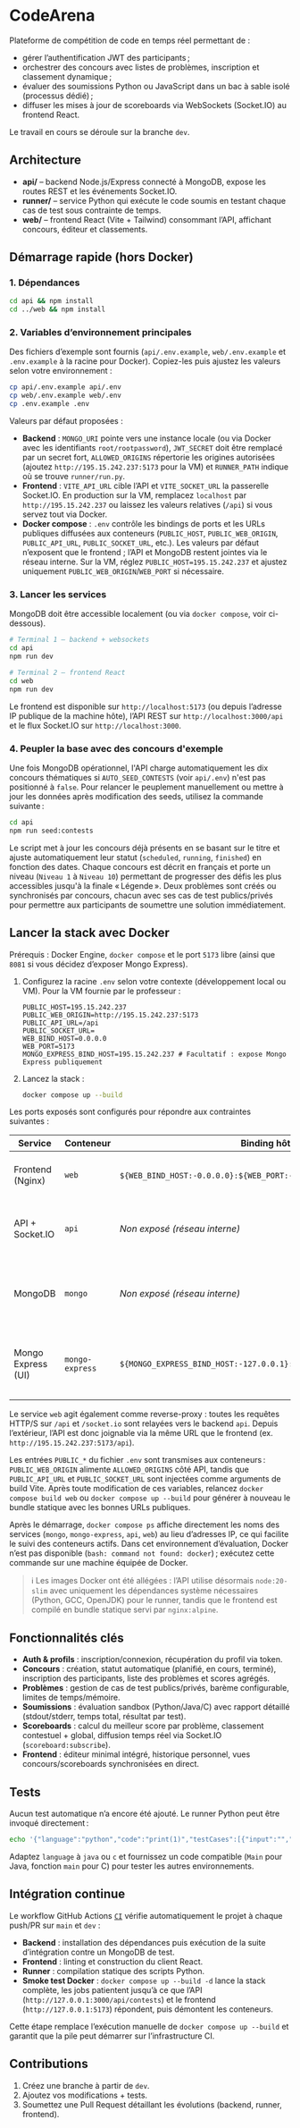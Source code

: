 # CodeArena

Plateforme de compétition de code en temps réel permettant de :

- gérer l’authentification JWT des participants ;
- orchestrer des concours avec listes de problèmes, inscription et classement dynamique ;
- évaluer des soumissions Python ou JavaScript dans un bac à sable isolé (processus dédié) ;
- diffuser les mises à jour de scoreboards via WebSockets (Socket.IO) au frontend React.

Le travail en cours se déroule sur la branche `dev`.

## Architecture

- **api/** – backend Node.js/Express connecté à MongoDB, expose les routes REST et les événements Socket.IO.
- **runner/** – service Python qui exécute le code soumis en testant chaque cas de test sous contrainte de temps.
- **web/** – frontend React (Vite + Tailwind) consommant l’API, affichant concours, éditeur et classements.

## Démarrage rapide (hors Docker)

### 1. Dépendances

```bash
cd api && npm install
cd ../web && npm install
```

### 2. Variables d’environnement principales

Des fichiers d’exemple sont fournis (`api/.env.example`, `web/.env.example` et `.env.example` à la racine pour Docker). Copiez-les puis ajustez les valeurs selon votre environnement :

```bash
cp api/.env.example api/.env
cp web/.env.example web/.env
cp .env.example .env
```

Valeurs par défaut proposées :

- **Backend** : `MONGO_URI` pointe vers une instance locale (ou via Docker avec les identifiants `root/rootpassword`), `JWT_SECRET` doit être remplacé par un secret fort, `ALLOWED_ORIGINS` répertorie les origines autorisées (ajoutez `http://195.15.242.237:5173` pour la VM) et `RUNNER_PATH` indique où se trouve `runner/run.py`.
- **Frontend** : `VITE_API_URL` cible l’API et `VITE_SOCKET_URL` la passerelle Socket.IO. En production sur la VM, remplacez `localhost` par `http://195.15.242.237` ou laissez les valeurs relatives (`/api`) si vous servez tout via Docker.
- **Docker compose** : `.env` contrôle les bindings de ports et les URLs publiques diffusées aux conteneurs (`PUBLIC_HOST`, `PUBLIC_WEB_ORIGIN`, `PUBLIC_API_URL`, `PUBLIC_SOCKET_URL`, etc.). Les valeurs par défaut n’exposent que le frontend ; l’API et MongoDB restent jointes via le réseau interne. Sur la VM, réglez `PUBLIC_HOST=195.15.242.237` et ajustez uniquement `PUBLIC_WEB_ORIGIN`/`WEB_PORT` si nécessaire.

### 3. Lancer les services

MongoDB doit être accessible localement (ou via `docker compose`, voir ci-dessous).

```bash
# Terminal 1 – backend + websockets
cd api
npm run dev

# Terminal 2 – frontend React
cd web
npm run dev
```

Le frontend est disponible sur `http://localhost:5173` (ou depuis l’adresse IP publique de la machine hôte), l’API REST sur `http://localhost:3000/api` et le flux Socket.IO sur `http://localhost:3000`.

### 4. Peupler la base avec des concours d'exemple

Une fois MongoDB opérationnel, l'API charge automatiquement les dix concours thématiques si
`AUTO_SEED_CONTESTS` (voir `api/.env`) n'est pas positionné à `false`. Pour relancer le peuplement
manuellement ou mettre à jour les données après modification des seeds, utilisez la commande suivante :

```bash
cd api
npm run seed:contests
```

Le script met à jour les concours déjà présents en se basant sur le titre et ajuste automatiquement leur statut (`scheduled`, `running`, `finished`) en fonction des dates. Chaque concours est décrit en français et porte un niveau (`Niveau 1` à `Niveau 10`) permettant de progresser des défis les plus accessibles jusqu'à la finale « Légende ». Deux problèmes sont créés ou synchronisés par concours, chacun avec ses cas de test publics/privés pour permettre aux participants de soumettre une solution immédiatement.

## Lancer la stack avec Docker

Prérequis : Docker Engine, `docker compose` et le port `5173` libre (ainsi que `8081` si vous décidez d’exposer Mongo Express).

1. Configurez la racine `.env` selon votre contexte (développement local ou VM). Pour la VM fournie par le professeur :

   ```dotenv
   PUBLIC_HOST=195.15.242.237
   PUBLIC_WEB_ORIGIN=http://195.15.242.237:5173
   PUBLIC_API_URL=/api
   PUBLIC_SOCKET_URL=
   WEB_BIND_HOST=0.0.0.0
   WEB_PORT=5173
   MONGO_EXPRESS_BIND_HOST=195.15.242.237 # Facultatif : expose Mongo Express publiquement
   ```

2. Lancez la stack :

   ```bash
   docker compose up --build
   ```

Les ports exposés sont configurés pour répondre aux contraintes suivantes :

| Service              | Conteneur        | Binding hôte      | Description |
|----------------------|------------------|-------------------|-------------|
| Frontend (Nginx)     | `web`            | `${WEB_BIND_HOST:-0.0.0.0}:${WEB_PORT:-5173}` → 80 | Site statique construit par Vite puis servi via Nginx. |
| API + Socket.IO      | `api`            | _Non exposé (réseau interne)_ | Rejoint par Nginx depuis le service `web` (proxy `/api` et `/socket.io`). |
| MongoDB              | `mongo`          | _Non exposé (réseau interne)_ | Accessible uniquement par les autres conteneurs (API, Mongo Express). |
| Mongo Express (UI)   | `mongo-express`  | `${MONGO_EXPRESS_BIND_HOST:-127.0.0.1}:${MONGO_EXPRESS_PORT:-8081}`   | Interface d’administration Mongo, à exposer uniquement si nécessaire. |

Le service `web` agit également comme reverse-proxy : toutes les requêtes HTTP/S sur `/api` et
`/socket.io` sont relayées vers le backend `api`. Depuis l’extérieur, l’API est donc joignable via la
même URL que le frontend (ex. `http://195.15.242.237:5173/api`).

Les entrées `PUBLIC_*` du fichier `.env` sont transmises aux conteneurs : `PUBLIC_WEB_ORIGIN` alimente
`ALLOWED_ORIGINS` côté API, tandis que `PUBLIC_API_URL` et `PUBLIC_SOCKET_URL` sont injectées comme
arguments de build Vite. Après toute modification de ces variables, relancez `docker compose build web`
ou `docker compose up --build` pour générer à nouveau le bundle statique avec les bonnes URLs publiques.

Après le démarrage, `docker compose ps` affiche directement les noms des services (`mongo`, `mongo-express`, `api`, `web`) au lieu d’adresses IP, ce qui facilite le suivi des conteneurs actifs. Dans cet environnement d’évaluation, Docker n’est pas disponible (`bash: command not found: docker`) ; exécutez cette commande sur une machine équipée de Docker.

> ℹ️ Les images Docker ont été allégées : l’API utilise désormais `node:20-slim` avec uniquement les dépendances système nécessaires (Python, GCC, OpenJDK) pour le runner, tandis que le frontend est compilé en bundle statique servi par `nginx:alpine`.

## Fonctionnalités clés

- **Auth & profils** : inscription/connexion, récupération du profil via token.
- **Concours** : création, statut automatique (planifié, en cours, terminé), inscription des participants, liste des problèmes et scores agrégés.
- **Problèmes** : gestion de cas de test publics/privés, barème configurable, limites de temps/mémoire.
- **Soumissions** : évaluation sandbox (Python/Java/C) avec rapport détaillé (stdout/stderr, temps total, résultat par test).
- **Scoreboards** : calcul du meilleur score par problème, classement contestuel + global, diffusion temps réel via Socket.IO (`scoreboard:subscribe`).
- **Frontend** : éditeur minimal intégré, historique personnel, vues concours/scoreboards synchronisées en direct.

## Tests

Aucun test automatique n’a encore été ajouté. Le runner Python peut être invoqué directement :

```bash
echo '{"language":"python","code":"print(1)","testCases":[{"input":"","expectedOutput":"1"}]}' | python3 runner/run.py
```

Adaptez `language` à `java` ou `c` et fournissez un code compatible (`Main` pour Java, fonction `main` pour C) pour tester les autres environnements.

## Intégration continue

Le workflow GitHub Actions [`CI`](.github/workflows/ci.yml) vérifie automatiquement le projet à chaque push/PR sur `main` et `dev` :

- **Backend** : installation des dépendances puis exécution de la suite d’intégration contre un MongoDB de test.
- **Frontend** : linting et construction du client React.
- **Runner** : compilation statique des scripts Python.
- **Smoke test Docker** : `docker compose up --build -d` lance la stack complète, les jobs patientent jusqu’à ce que l’API (`http://127.0.0.1:3000/api/contests`) et le frontend (`http://127.0.0.1:5173`) répondent, puis démontent les conteneurs.

Cette étape remplace l’exécution manuelle de `docker compose up --build` et garantit que la pile peut démarrer sur l’infrastructure CI.

## Contributions

1. Créez une branche à partir de `dev`.
2. Ajoutez vos modifications + tests.
3. Soumettez une Pull Request détaillant les évolutions (backend, runner, frontend).

